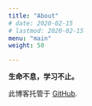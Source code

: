 ```yaml
---
title: "About"
# date: 2020-02-15
# lastmod: 2020-02-15
menu: "main"
weight: 50

---
```


**生命不息，学习不止。**

此博客托管于 [GitHub](https://github.com/hust-whw/blog).

